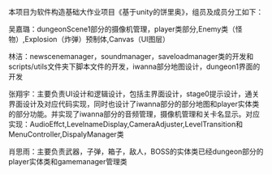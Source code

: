 本项目为软件构造基础大作业项目《基于unity的饼里奥》，组员及成员分工如下：

吴嘉璐：dungeonScene1部分的摄像机管理，player类部分,Enemy类（怪物）,Explosion（炸弹）预制体,Canvas（UI图层）

林洁：newscenemanager，soundmanager，saveloadmanager类的开发和scripts/utils文件夹下脚本文件的开发，iwanna部分地图设计，dungeon1界面的开发

张翔宇：主要负责UI设计和逻辑设计，包括主界面设计，stage0提示设计，通关界面设计及对应代码实现，同时也设计了iwanna部分的部分地图和player实体类的部分功能。并实现了iwanna部分的音频管理，摄像机管理和关卡名显示。对应实现：AudioEffct,LevelnameDisplay,CameraAdjuster,LevelTransition和MenuController,DispalyManager类

 

肖思雨：主要负责武器，子弹，箱子，敌人，BOSS的实体类已经dungeon部分的player实体类和gamemanager管理类